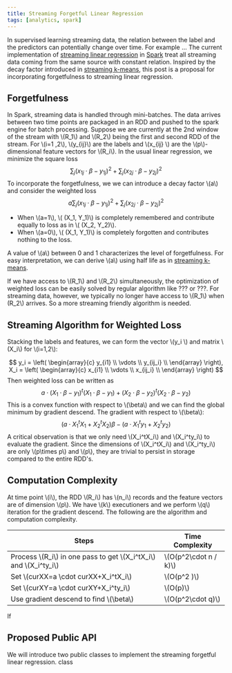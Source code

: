 ```yaml
---
title: Streaming Forgetful Linear Regression
tags: [analytics, spark]
---
```


In supervised learning streaming data, the relation between the label and the predictors can potentially change over time. For example ... The current implementation of [streaming linear regression]() in [Spark]() treat all streaming data coming from the same source with constant relation. Inspired by the decay factor introduced in [streaming k-means](https://databricks.com/blog/2015/01/28/introducing-streaming-k-means-in-spark-1-2.html), this post is a proposal for incorporating forgetfulness to streaming linear regression.

## Forgetfulness
In Spark, streaming data is handled through mini-batches. The data arrives between two time points are packaged in an RDD and pushed to the spark engine for batch processing. Suppose we are currently at the 2nd window of the stream with \\(R_1\\) and \\(R_2\\) being the first and second RDD of the stream. For \\(i=1 ,2\\), \\(y_{ij}\\) are the labels and \\(x_{ij} \\) are the \\(p\\)-dimensional feature vectors for \\(R_i\\). In the usual linear regression, we minimize the square loss
$$\sum_j (x_{1j}\cdot \beta-y_{1j})^2+\sum_j (x_{2j}\cdot \beta-y_{2j})^2$$
To incorporate the forgetfulness, we we can introduce a decay factor \\(a\\) and consider the weighted loss
$$a\sum_j (x_{1j}\cdot \beta-y_{1j})^2+\sum_j (x_{2j}\cdot \beta-y_{2j})^2$$

* When \\(a=1\\), \\( (X_1, Y_1)\\) is completely remembered and contribute equally to loss as in \\( (X_2, Y_2)\\).
* When \\(a=0\\), \\( (X_1, Y_1)\\) is completely forgotten and contributes nothing to the loss.

A value of \\(a\\) between 0 and 1 characterizes the level of forgetfulness. For easy interpretation, we can derive \\(a\\) using half life as in [streaming k-means](https://databricks.com/blog/2015/01/28/introducing-streaming-k-means-in-spark-1-2.html).

If we have access to \\(R_1\\) and \\(R_2\\)  simultaneously, the optimization of weighted loss can be easily solved by regular algorithm like ??? or ???. For streaming data,  however, we typically no longer have access to \\(R_1\\) when (R_2\\) arrives. So a more streaming friendly algorithm is needed.


## Streaming Algorithm for Weighted Loss
Stacking the labels and features, we can form the vector \\(y_i \\) and matrix \\(X_i\\) for \\(i=1,2\\):

$$
y_i =
\left( \begin{array}{c}
y_{i1} \\
\vdots \\
y_{ij_i}  \\
\end{array} \right),
X_i =
\left( \begin{array}{c}
x_{i1} \\
\vdots \\
x_{ij_i}  \\
\end{array} \right)
$$
Then weighted loss can be written as
$$a\cdot (X_1\cdot \beta -y_1)^t(X_1\cdot \beta -y_1)+(X_2\cdot \beta -y_2)^t(X_2\cdot \beta -y_2)$$
This is a convex function with respect to \\(\beta\\) and we can find the global minimum by gradient descend. The gradient with respect to \\(\beta\\):
$$(a\cdot X_1^tX_1+X_2^tX_2)\beta-(a\cdot X_1^ty_1+X_2^ty_2)$$
A critical observation is that we only need  \\(X_i^tX_i\\) and  \\(X_i^ty_i\\) to evaluate the gradient. Since  the dimensions of \\(X_i^tX_i\\) and  \\(X_i^ty_i\\) are only \\(p\times p\\) and \\(p\\), they are trivial to persist in storage compared to the entire RDD's. 



## Computation Complexity

At time point \\(i\\), the RDD \\(R_i\\) has \\(n_i\\) records and the feature vectors are of dimension \\(p\\). We have \\(k\\) executioners and we perform \\(q\\) iteration for the gradient descend. The following are the algorithm and computation complexity. 

Steps | Time Complexity
-|-
Process \\(R_i\\) in one pass to get \\(X_i^tX_i\\) and  \\(X_i^ty_i\\)  | \\(O(p^2\cdot n / k)\\)
Set \\(curXX=a \cdot curXX+X_i^tX_i\\) | \\(O(p^2 )\\)
Set \\(curXY=a \cdot curXY+X_i^ty_i\\) | \\(O(p)\\)
Use gradient descend to find \\(\beta\\) | \\(O(p^2\cdot q)\\)

If 



## Proposed Public API
We will introduce two public classes to implement the streaming forgetful linear regression. 
class 
